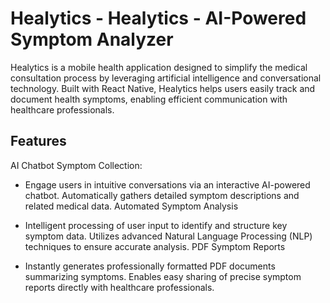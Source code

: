 # Healytics - Healytics - AI-Powered Symptom Analyzer

Healytics is a mobile health application designed to simplify the medical consultation process by leveraging artificial intelligence and conversational technology. Built with React Native, Healytics helps users easily track and document health symptoms, enabling efficient communication with healthcare professionals.

## Features
AI Chatbot Symptom Collection:

- Engage users in intuitive conversations via an interactive AI-powered chatbot.
Automatically gathers detailed symptom descriptions and related medical data.
Automated Symptom Analysis

- Intelligent processing of user input to identify and structure key symptom data.
Utilizes advanced Natural Language Processing (NLP) techniques to ensure accurate analysis.
PDF Symptom Reports

- Instantly generates professionally formatted PDF documents summarizing symptoms.
Enables easy sharing of precise symptom reports directly with healthcare professionals.

